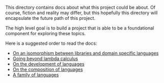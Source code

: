 This directory contains docs about what this project could be about.
Of course, fiction and reality may differ, but this hopefully this
directory will encapsulate the future path of this project.

The high level goal is to build a project that is able to be a foundational
component for exploring these topics.

Here is a suggested order to read the docs:
* [On an isomorphism between libraries and domain specific languages](isomorph_lang_libs.md)
* [Going beyond lambda calculus](beyond_lambda_calculus.md)
* [On the development of languages](developing_languages.md)
* [On the composition of languages](composing_languages.md)
* [A family of languages](family_of_languages.md)
